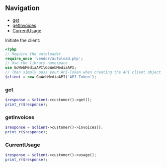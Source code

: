 ## Navigation
* [get](#get)
* [getInvoices](#getInvoices)
* [CurrentUsage](#CurrentUsage)

Initiate the client:
```php
<?php
// Require the autoloader
require_once 'vendor/autoload.php';
// Use the library namespace
use GoWebMediaAPI\GoWebMediaAPI;
// Then simply pass your API-Token when creating the API client object.
$client = new GoWebMediaAPI('API-Token');
```

### get
```php
$response = $client->customer()->get();
print_r($response);
```

### getInvoices
```php
$response = $client->customer()->invoices();
print_r($response);
```

### CurrentUsage
```php
$response = $client->customer()->usage();
print_r($response);
```